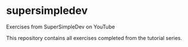 # supersimpledev
Exercises from SuperSimpleDev on YouTube

This repository contains all exercises completed from the tutorial series.